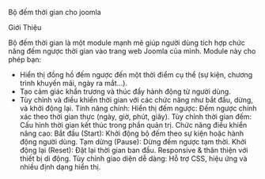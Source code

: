 Bộ đếm thời gian cho joomla

Giới Thiệu

Bộ đếm thời gian là một module mạnh mẽ giúp người dùng tích hợp chức năng đếm ngược thời gian vào trang web Joomla của mình. Module này cho phép bạn:
- Hiển thị đồng hồ đếm ngược đến một thời điểm cụ thể (sự kiện, chương trình khuyến mãi, ngày ra mắt...).
- Tạo cảm giác khẩn trương và thúc đẩy hành động từ người dùng.
- Tùy chỉnh và điều khiển thời gian với các chức năng như bắt đầu, dừng, và khởi động lại.
Tính năng chính:
Hiển thị đếm ngược: Đếm ngược chính xác theo thời gian thực (ngày, giờ, phút, giây).
Tùy chỉnh thời gian đếm: Cấu hình thời gian kết thúc trong phần quản trị.
Chức năng điều khiển nâng cao:
Bắt đầu (Start): Khởi động bộ đếm theo sự kiện hoặc hành động người dùng.
Tạm dừng (Pause): Dừng đếm ngược tạm thời.
Khởi động lại (Reset): Đặt lại thời gian ban đầu.
Responsive & thân thiện với thiết bị di động.
Tùy chỉnh giao diện dễ dàng: Hỗ trợ CSS, hiệu ứng và nhiều định dạng hiển thị.

